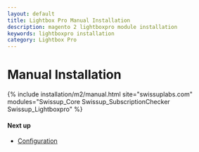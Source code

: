```yaml
---
layout: default
title: Lightbox Pro Manual Installation
description: magento 2 lightboxpro module installation
keywords: lightboxpro installation
category: Lightbox Pro
---
```


# Manual Installation

{% include installation/m2/manual.html site="swissuplabs.com" modules="Swissup_Core Swissup_SubscriptionChecker Swissup_Lightboxpro" %}

#### Next up

 -  [Configuration](/m2/extensions/lightboxpro/configuration)
